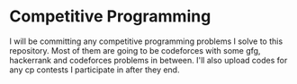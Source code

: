 # Competitive Programming
I will be committing any competitive programming problems I solve to this repository. Most of them are going to be codeforces with some gfg, hackerrank and codeforces problems in between. I'll also upload codes for any cp contests I participate in after they end.
